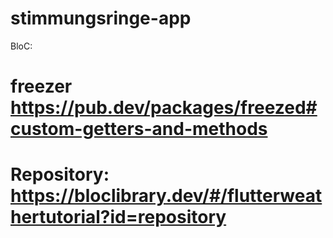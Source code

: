 # stimmungsringe-app

BloC:
# freezer https://pub.dev/packages/freezed#custom-getters-and-methods
# Repository: https://bloclibrary.dev/#/flutterweathertutorial?id=repository
